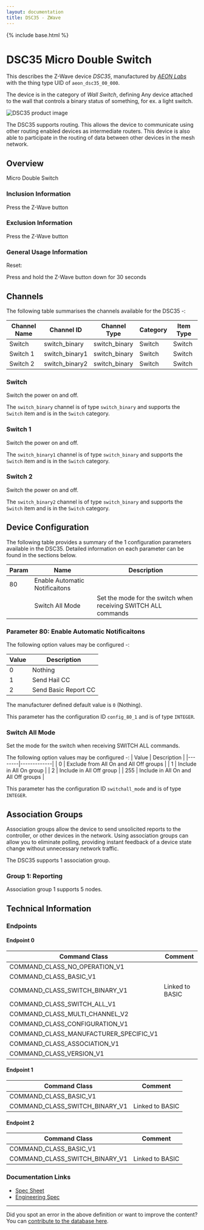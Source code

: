 ```yaml
---
layout: documentation
title: DSC35 - ZWave
---
```


{% include base.html %}

# DSC35 Micro Double Switch
This describes the Z-Wave device *DSC35*, manufactured by *[AEON Labs](http://aeotec.com/)* with the thing type UID of ```aeon_dsc35_00_000```.

The device is in the category of *Wall Switch*, defining Any device attached to the wall that controls a binary status of something, for ex. a light switch.

![DSC35 product image](https://opensmarthouse.org/zwavedatabase/528/image/)


The DSC35 supports routing. This allows the device to communicate using other routing enabled devices as intermediate routers.  This device is also able to participate in the routing of data between other devices in the mesh network.

## Overview

Micro Double Switch

### Inclusion Information

Press the Z-Wave button

### Exclusion Information

Press the Z-Wave button

### General Usage Information

Reset:

Press and hold the Z-Wave button down for 30 seconds

## Channels

The following table summarises the channels available for the DSC35 -:

| Channel Name | Channel ID | Channel Type | Category | Item Type |
|--------------|------------|--------------|----------|-----------|
| Switch | switch_binary | switch_binary | Switch | Switch | 
| Switch 1 | switch_binary1 | switch_binary | Switch | Switch | 
| Switch 2 | switch_binary2 | switch_binary | Switch | Switch | 

### Switch
Switch the power on and off.

The ```switch_binary``` channel is of type ```switch_binary``` and supports the ```Switch``` item and is in the ```Switch``` category.

### Switch 1
Switch the power on and off.

The ```switch_binary1``` channel is of type ```switch_binary``` and supports the ```Switch``` item and is in the ```Switch``` category.

### Switch 2
Switch the power on and off.

The ```switch_binary2``` channel is of type ```switch_binary``` and supports the ```Switch``` item and is in the ```Switch``` category.



## Device Configuration

The following table provides a summary of the 1 configuration parameters available in the DSC35.
Detailed information on each parameter can be found in the sections below.

| Param | Name  | Description |
|-------|-------|-------------|
| 80 | Enable Automatic Notificaitons |  |
|  | Switch All Mode | Set the mode for the switch when receiving SWITCH ALL commands |

### Parameter 80: Enable Automatic Notificaitons



The following option values may be configured -:

| Value  | Description |
|--------|-------------|
| 0 | Nothing |
| 1 | Send Hail CC |
| 2 | Send Basic Report CC |

The manufacturer defined default value is ```0``` (Nothing).

This parameter has the configuration ID ```config_80_1``` and is of type ```INTEGER```.

### Switch All Mode

Set the mode for the switch when receiving SWITCH ALL commands.

The following option values may be configured -:
| Value  | Description |
|--------|-------------|
| 0 | Exclude from All On and All Off groups |
| 1 | Include in All On group |
| 2 | Include in All Off group |
| 255 | Include in All On and All Off groups |

This parameter has the configuration ID ```switchall_mode``` and is of type ```INTEGER```.


## Association Groups

Association groups allow the device to send unsolicited reports to the controller, or other devices in the network. Using association groups can allow you to eliminate polling, providing instant feedback of a device state change without unnecessary network traffic.

The DSC35 supports 1 association group.

### Group 1: Reporting


Association group 1 supports 5 nodes.

## Technical Information

### Endpoints

#### Endpoint 0

| Command Class | Comment |
|---------------|---------|
| COMMAND_CLASS_NO_OPERATION_V1| |
| COMMAND_CLASS_BASIC_V1| |
| COMMAND_CLASS_SWITCH_BINARY_V1| Linked to BASIC|
| COMMAND_CLASS_SWITCH_ALL_V1| |
| COMMAND_CLASS_MULTI_CHANNEL_V2| |
| COMMAND_CLASS_CONFIGURATION_V1| |
| COMMAND_CLASS_MANUFACTURER_SPECIFIC_V1| |
| COMMAND_CLASS_ASSOCIATION_V1| |
| COMMAND_CLASS_VERSION_V1| |
#### Endpoint 1

| Command Class | Comment |
|---------------|---------|
| COMMAND_CLASS_BASIC_V1| |
| COMMAND_CLASS_SWITCH_BINARY_V1| Linked to BASIC|
#### Endpoint 2

| Command Class | Comment |
|---------------|---------|
| COMMAND_CLASS_BASIC_V1| |
| COMMAND_CLASS_SWITCH_BINARY_V1| Linked to BASIC|

### Documentation Links

* [Spec Sheet](https://opensmarthouse.org/zwavedatabase/528/reference/Micro-Double--Switch.pdf)
* [Engineering Spec](https://opensmarthouse.org/zwavedatabase/528/reference/Micro-Double--Switch.pdf)

---

Did you spot an error in the above definition or want to improve the content?
You can [contribute to the database here](https://opensmarthouse.org/zwavedatabase/528).
